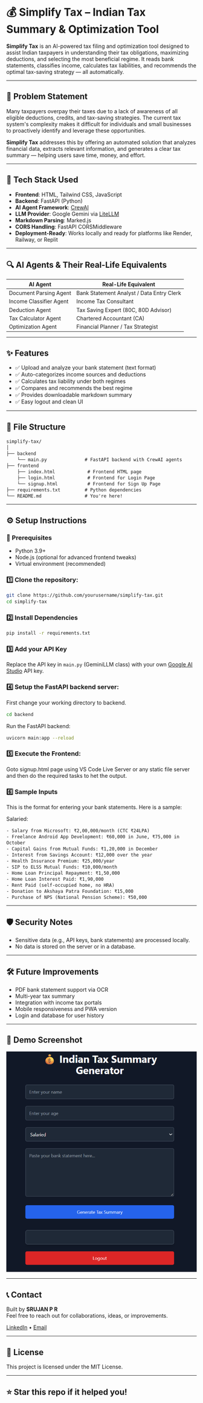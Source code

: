 
# 💰 Simplify Tax – Indian Tax Summary & Optimization Tool

**Simplify Tax** is an AI-powered tax filing and optimization tool designed to assist Indian taxpayers in understanding their tax obligations, maximizing deductions, and selecting the most beneficial regime. It reads bank statements, classifies income, calculates tax liabilities, and recommends the optimal tax-saving strategy — all automatically.

---

## 🚨 Problem Statement

Many taxpayers overpay their taxes due to a lack of awareness of all eligible deductions, credits, and tax-saving strategies. The current tax system's complexity makes it difficult for individuals and small businesses to proactively identify and leverage these opportunities.

**Simplify Tax** addresses this by offering an automated solution that analyzes financial data, extracts relevant information, and generates a clear tax summary — helping users save time, money, and effort.

---

## 🧠 Tech Stack Used

- **Frontend**: HTML, Tailwind CSS, JavaScript
- **Backend**: FastAPI (Python)
- **AI Agent Framework**: [CrewAI](https://github.com/joaomdmoura/crewAI)
- **LLM Provider**: Google Gemini via [LiteLLM](https://github.com/BerriAI/litellm)
- **Markdown Parsing**: Marked.js
- **CORS Handling**: FastAPI CORSMiddleware
- **Deployment-Ready**: Works locally and ready for platforms like Render, Railway, or Replit

---

## 🔍 AI Agents & Their Real-Life Equivalents

| AI Agent                   | Real-Life Equivalent                          |
|----------------------------|-----------------------------------------------|
| Document Parsing Agent     | Bank Statement Analyst / Data Entry Clerk     |
| Income Classifier Agent    | Income Tax Consultant                         |
| Deduction Agent            | Tax Saving Expert (80C, 80D Advisor)          |
| Tax Calculator Agent       | Chartered Accountant (CA)                     |
| Optimization Agent         | Financial Planner / Tax Strategist            |

---

## ✨ Features

- ✅ Upload and analyze your bank statement (text format)
- ✅ Auto-categorizes income sources and deductions
- ✅ Calculates tax liability under both regimes
- ✅ Compares and recommends the best regime
- ✅ Provides downloadable markdown summary
- ✅ Easy logout and clean UI

---

## 📁 File Structure

```
simplify-tax/
│
├── backend 
    └── main.py              # FastAPI backend with CrewAI agents
├── frontend
    ├── index.html            # Frontend HTML page
    ├── login.html            # Frontend for Login Page
    └── signup.html           # Frontend for Sign Up Page
├── requirements.txt         # Python dependencies
└── README.md                # You're here!
```

---


## ⚙️ Setup Instructions

### 🔁 Prerequisites
- Python 3.9+
- Node.js (optional for advanced frontend tweaks)
- Virtual environment (recommended)


### 1️⃣ Clone the repository:
   ```bash
   git clone https://github.com/yourusername/simplify-tax.git
   cd simplify-tax
   ```


### 2️⃣ Install Dependencies

```bash
pip install -r requirements.txt
```


### 3️⃣ Add your API Key

Replace the API key in `main.py` (GeminiLLM class) with your own [Google AI Studio](https://makersuite.google.com/) API key.


### 4️⃣ Setup the FastAPI backend server:

First change your working directory to backend.
```bash
cd backend
```

Run the FastAPI backend:
```bash
uvicorn main:app --reload
```


### 5️⃣ Execute the Frontend:

Goto signup.html page using VS Code Live Server or any static file server and then do the required tasks to het the output.

### 6️⃣ Sample Inputs

This is the format for entering your bank statements.
Here is a sample:

   Salaried:

    - Salary from Microsoft: ₹2,00,000/month (CTC ₹24LPA)
    - Freelance Android App Development: ₹60,000 in June, ₹75,000 in October
    - Capital Gains from Mutual Funds: ₹1,20,000 in December
    - Interest from Savings Account: ₹12,000 over the year
    - Health Insurance Premium: ₹25,000/year
    - SIP to ELSS Mutual Funds: ₹10,000/month
    - Home Loan Principal Repayment: ₹1,50,000
    - Home Loan Interest Paid: ₹1,90,000
    - Rent Paid (self-occupied home, no HRA)
    - Donation to Akshaya Patra Foundation: ₹15,000
    - Purchase of NPS (National Pension Scheme): ₹50,000

---

## 🛡️ Security Notes

- Sensitive data (e.g., API keys, bank statements) are processed locally.
- No data is stored on the server or in a database.

---

## 🛠️ Future Improvements

- PDF bank statement support via OCR
- Multi-year tax summary
- Integration with income tax portals
- Mobile responsiveness and PWA version
- Login and database for user history

---

## 📸 Demo Screenshot

![Simplify Tax UI](./Sample.png)

---

## 📞 Contact

Built by **SRUJAN P R**  
Feel free to reach out for collaborations, ideas, or improvements.

[LinkedIn](https://www.linkedin.com/in/srujanpr) • [Email](sruja2401@gmail.com)

---

## 📜 License

This project is licensed under the MIT License.

---

## ⭐ Star this repo if it helped you!
